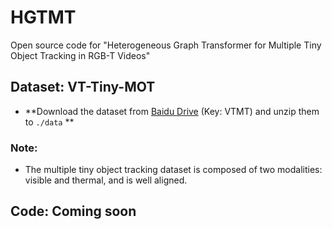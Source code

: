 # HGTMT
Open source code for "Heterogeneous Graph Transformer for Multiple Tiny Object Tracking in RGB-T Videos"

## Dataset: VT-Tiny-MOT 
* **Download the dataset from [Baidu Drive](https://pan.baidu.com/s/1VFUkv7h1US5Xgb_XpAInXg?pwd=VTMT) (Key: VTMT) and unzip them to `./data` **
### Note:
* The multiple tiny object tracking dataset is composed of two modalities: visible and thermal, and is well aligned.
## Code: Coming soon

